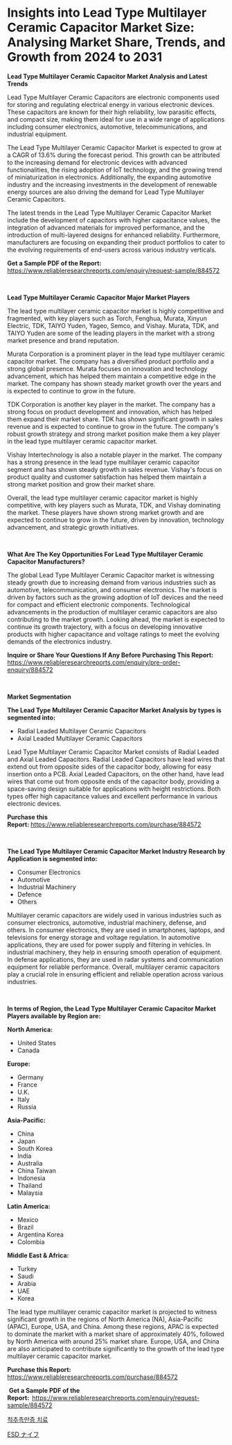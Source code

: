 <p><h1>Insights into Lead Type Multilayer Ceramic Capacitor Market Size: Analysing Market Share, Trends, and Growth from 2024 to 2031</h1></p><p><strong>Lead Type Multilayer Ceramic Capacitor Market Analysis and Latest Trends</strong></p>
<p><p>Lead Type Multilayer Ceramic Capacitors are electronic components used for storing and regulating electrical energy in various electronic devices. These capacitors are known for their high reliability, low parasitic effects, and compact size, making them ideal for use in a wide range of applications including consumer electronics, automotive, telecommunications, and industrial equipment.</p><p>The Lead Type Multilayer Ceramic Capacitor Market is expected to grow at a CAGR of 13.6% during the forecast period. This growth can be attributed to the increasing demand for electronic devices with advanced functionalities, the rising adoption of IoT technology, and the growing trend of miniaturization in electronics. Additionally, the expanding automotive industry and the increasing investments in the development of renewable energy sources are also driving the demand for Lead Type Multilayer Ceramic Capacitors.</p><p>The latest trends in the Lead Type Multilayer Ceramic Capacitor Market include the development of capacitors with higher capacitance values, the integration of advanced materials for improved performance, and the introduction of multi-layered designs for enhanced reliability. Furthermore, manufacturers are focusing on expanding their product portfolios to cater to the evolving requirements of end-users across various industry verticals.</p></p>
<p><strong>Get a Sample PDF of the Report:&nbsp;</strong> <a href="https://www.reliableresearchreports.com/enquiry/request-sample/884572">https://www.reliableresearchreports.com/enquiry/request-sample/884572</a></p>
<p>&nbsp;</p>
<p><strong>Lead Type Multilayer Ceramic Capacitor Major Market Players</strong></p>
<p><p>The lead type multilayer ceramic capacitor market is highly competitive and fragmented, with key players such as Torch, Fenghua, Murata, Xinyun Electric, TDK, TAIYO Yuden, Yageo, Semco, and Vishay. Murata, TDK, and TAIYO Yuden are some of the leading players in the market with a strong market presence and brand reputation.</p><p>Murata Corporation is a prominent player in the lead type multilayer ceramic capacitor market. The company has a diversified product portfolio and a strong global presence. Murata focuses on innovation and technology advancement, which has helped them maintain a competitive edge in the market. The company has shown steady market growth over the years and is expected to continue to grow in the future.</p><p>TDK Corporation is another key player in the market. The company has a strong focus on product development and innovation, which has helped them expand their market share. TDK has shown significant growth in sales revenue and is expected to continue to grow in the future. The company's robust growth strategy and strong market position make them a key player in the lead type multilayer ceramic capacitor market.</p><p>Vishay Intertechnology is also a notable player in the market. The company has a strong presence in the lead type multilayer ceramic capacitor segment and has shown steady growth in sales revenue. Vishay's focus on product quality and customer satisfaction has helped them maintain a strong market position and grow their market share.</p><p>Overall, the lead type multilayer ceramic capacitor market is highly competitive, with key players such as Murata, TDK, and Vishay dominating the market. These players have shown strong market growth and are expected to continue to grow in the future, driven by innovation, technology advancement, and strategic growth initiatives.</p></p>
<p>&nbsp;</p>
<p><strong>What Are The Key Opportunities For Lead Type Multilayer Ceramic Capacitor Manufacturers?</strong></p>
<p><p>The global Lead Type Multilayer Ceramic Capacitor market is witnessing steady growth due to increasing demand from various industries such as automotive, telecommunication, and consumer electronics. The market is driven by factors such as the growing adoption of IoT devices and the need for compact and efficient electronic components. Technological advancements in the production of multilayer ceramic capacitors are also contributing to the market growth. Looking ahead, the market is expected to continue its growth trajectory, with a focus on developing innovative products with higher capacitance and voltage ratings to meet the evolving demands of the electronics industry.</p></p>
<p><strong>Inquire or Share Your Questions If Any Before Purchasing This Report:</strong> <a href="https://www.reliableresearchreports.com/enquiry/pre-order-enquiry/884572">https://www.reliableresearchreports.com/enquiry/pre-order-enquiry/884572</a></p>
<p>&nbsp;</p>
<p><strong>Market Segmentation</strong></p>
<p><strong>The Lead Type Multilayer Ceramic Capacitor Market Analysis by types is segmented into:</strong></p>
<p><ul><li>Radial Leaded Multilayer Ceramic Capacitors</li><li>Axial Leaded Multilayer Ceramic Capacitors</li></ul></p>
<p><p>Lead Type Multilayer Ceramic Capacitor Market consists of Radial Leaded and Axial Leaded Capacitors. Radial Leaded Capacitors have lead wires that extend out from opposite sides of the capacitor body, allowing for easy insertion onto a PCB. Axial Leaded Capacitors, on the other hand, have lead wires that come out from opposite ends of the capacitor body, providing a space-saving design suitable for applications with height restrictions. Both types offer high capacitance values and excellent performance in various electronic devices.</p></p>
<p><strong>Purchase this Report:&nbsp;</strong><a href="https://www.reliableresearchreports.com/purchase/884572">https://www.reliableresearchreports.com/purchase/884572</a></p>
<p>&nbsp;</p>
<p><strong>The Lead Type Multilayer Ceramic Capacitor Market Industry Research by Application is segmented into:</strong></p>
<p><ul><li>Consumer Electronics</li><li>Automotive</li><li>Industrial Machinery</li><li>Defence</li><li>Others</li></ul></p>
<p><p>Multilayer ceramic capacitors are widely used in various industries such as consumer electronics, automotive, industrial machinery, defense, and others. In consumer electronics, they are used in smartphones, laptops, and televisions for energy storage and voltage regulation. In automotive applications, they are used for power supply and filtering in vehicles. In industrial machinery, they help in ensuring smooth operation of equipment. In defense applications, they are used in radar systems and communication equipment for reliable performance. Overall, multilayer ceramic capacitors play a crucial role in ensuring efficient and reliable operation across various industries.</p></p>
<p>&nbsp;</p>
<p><strong>In terms of Region, the Lead Type Multilayer Ceramic Capacitor Market Players available by Region are:</strong></p>
<p>
    <p> <strong> North America: </strong>
        <ul>
            <li>United States</li>
            <li>Canada</li>
        </ul>
        </p> 
    <p> <strong> Europe: </strong>
        <ul>
            <li>Germany</li>
            <li>France</li>
            <li>U.K.</li>
            <li>Italy</li>
            <li>Russia</li>
        </ul>
        </p> 
    <p> <strong> Asia-Pacific: </strong>
        <ul>
            <li>China</li>
            <li>Japan</li>
            <li>South Korea</li>
            <li>India</li>
            <li>Australia</li>
            <li>China Taiwan</li>
            <li>Indonesia</li>
            <li>Thailand</li>
            <li>Malaysia</li>
        </ul>
        </p> 
    <p> <strong> Latin America: </strong>
        <ul>
            <li>Mexico</li>
            <li>Brazil</li>
            <li>Argentina Korea</li>
            <li>Colombia</li>
        </ul>
        </p> 
    <p> <strong> Middle East & Africa: </strong>
        <ul>
            <li>Turkey</li>
            <li>Saudi</li>
            <li>Arabia</li>
            <li>UAE</li>
            <li>Korea</li>
        </ul>
    </p>
    </p>
<p><p>The lead type multilayer ceramic capacitor market is projected to witness significant growth in the regions of North America (NA), Asia-Pacific (APAC), Europe, USA, and China. Among these regions, APAC is expected to dominate the market with a market share of approximately 40%, followed by North America with around 25% market share. Europe, USA, and China are also anticipated to contribute significantly to the growth of the lead type multilayer ceramic capacitor market.</p></p>
<p><strong>Purchase this Report: </strong><a href="https://www.reliableresearchreports.com/purchase/884572">https://www.reliableresearchreports.com/purchase/884572</a></p>
<p>&nbsp;<strong>Get a Sample PDF of the Report:&nbsp;&nbsp;</strong><a href="https://www.reliableresearchreports.com/enquiry/request-sample/884572">https://www.reliableresearchreports.com/enquiry/request-sample/884572</a></p>
<p><strong></strong></p>
<p><p><a href="https://medium.com/@bennyuigleyjks/%EC%8A%A4%EC%BD%9C%EB%A6%AC%EC%98%A4%EC%8B%9C%EC%8A%A4-%EC%B9%98%EB%A3%8C-%EC%8B%9C%EC%9E%A5-%EA%B7%9C%EB%AA%A8-%EC%97%B0%ED%8F%89%EA%B7%A0-%EC%84%B1%EC%9E%A5%EB%A5%A0-%ED%8A%B8%EB%A0%8C%EB%93%9C-2024-2030%EB%85%84-7643a3886de4">척추측만증 치료</a></p><p><a href="https://github.com/SantosDicki04/Market-Research-Report-List-1/blob/main/337556412724.md">ESD ナイフ</a></p></p>